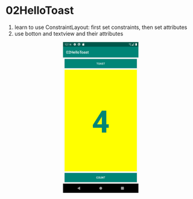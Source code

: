 # 02HelloToast

1. learn to use ConstraintLayout: first set constraints, then set attributes
2. use botton and textview and their attributes

<div align=center>
<img src="./Screenshot_1581178483.png" width="200" />
</div>